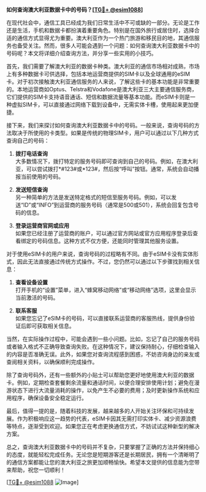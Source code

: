 **如何查询澳大利亚数据卡中的号码？[[TG💪+ @esim1088](https://t.me/s/esim1088)]**

在现代社会中，通信工具已经成为我们日常生活中不可或缺的一部分。无论是工作还是生活，手机和数据卡都扮演着重要角色。特别是在国外旅行或居住时，选择合适的通信方式显得尤为重要。澳大利亚作为一个热门旅游和移民目的地，其通信服务也备受关注。然而，很多人可能会遇到一个问题：如何查询澳大利亚数据卡中的号码呢？本文将详细介绍查询方法，并分享一些实用的小技巧。

首先，我们需要了解澳大利亚的数据卡种类。澳大利亚的通信市场相对成熟，市场上有多种数据卡可供选择，包括本地运营商提供的SIM卡以及全球通用的eSIM卡。对于初次接触澳大利亚通信服务的人来说，了解这些卡的基本功能是非常重要的。本地运营商如Optus、Telstra和Vodafone是澳大利亚三大主要通信服务商，它们提供的SIM卡支持语音通话、短信和数据流量等基本功能。而eSIM卡则是一种虚拟SIM卡，可以直接通过网络下载到设备中，无需实体卡槽，使用起来更加便捷。

接下来，我们来探讨如何查询澳大利亚数据卡中的号码。一般来说，查询号码的方法取决于所使用的卡类型。如果是传统的物理SIM卡，用户可以通过以下几种方式查询自己的号码：

1. **拨打电话查询**  
   大多数情况下，拨打特定的服务号码即可查询到自己的号码。例如，在澳大利亚，可以尝试拨打*#123#或*123#，然后按“呼叫”按钮。通常，系统会自动播报当前使用的号码。

2. **发送短信查询**  
   另一种简单的方法是发送特定格式的短信至服务号码。例如，可以发送“ID”或“INFO”到运营商的服务号码（通常是500或501），系统会回复包含号码的信息。

3. **登录运营商官网或应用**  
   如果您已经注册了运营商的账户，可以通过官方网站或官方应用程序登录后查看绑定的号码信息。这种方式不仅方便，还能同时管理其他服务设置。

对于使用eSIM卡的用户来说，查询号码的过程略有不同。由于eSIM卡没有实体形式，因此无法直接通过传统方式操作。不过，您仍然可以通过以下步骤找到相关信息：

1. **查看设备设置**  
   打开手机的“设置”菜单，进入“蜂窝移动网络”或“移动网络”选项，这里会显示当前激活的号码。

2. **联系客服**  
   如果您忘记了eSIM卡的号码，可以直接联系运营商的客服热线，提供身份验证后即可获取相关信息。

当然，在实际操作过程中，可能会遇到一些小问题。比如，忘记了自己的服务号码或者输入格式不正确导致查询失败。在这种情况下，建议保持耐心，仔细检查输入的内容是否准确无误。此外，如果您对查询流程感到困惑，不妨咨询身边的亲友或查阅相关资料，以确保顺利完成操作。

除了查询号码外，还有一些额外的小贴士可以帮助您更好地使用澳大利亚的数据卡。例如，定期检查套餐剩余流量和通话时间，以便合理安排使用计划；避免在漫游状态下进行大流量消耗的操作，以免产生不必要的费用；及时更新操作系统和应用程序，确保设备安全稳定运行。

最后，值得一提的是，随着科技的发展，越来越多的人开始关注环保和可持续发展。作为积极响应这一趋势的代表，eSIM卡因其无需打印实体卡、减少资源浪费等特点，逐渐受到欢迎。如果您正在考虑更换通信方式，不妨试试这种新型的解决方案。

总之，查询澳大利亚数据卡中的号码并不复杂，只要掌握了正确的方法并保持细心的态度，就能轻松完成任务。无论您是短期游客还是长期居民，拥有一个清晰明了的通信方案都能让您的澳大利亚之旅更加顺畅愉快。希望本文提供的信息能为您带来帮助，祝您一切顺利！

[[TG💪+ @esim1088](https://t.me/s/esim1088) ![Image](https://i.postimg.cc/4NQfJmqS/Snipaste-2025-05-13-00-14-12.png)]